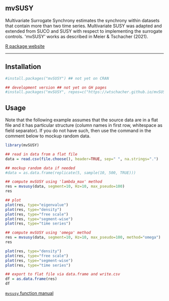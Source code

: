 mvSUSY
----

Multivariate Surrogate Synchrony estimates the synchrony within datasets that contain more than two time series. Multivariate SUSY was adapted and extended from SUCO and SUSY with respect to implementing the surrogate controls. 'mvSUSY' works as described in Meier & Tschacher (2021).

[R package website](https://wtschacher.github.io/mvSUSY/)

----

Installation
----

```r
#install.packages("mvSUSY") ## not yet on CRAN

## development version ## not yet on GH pages
#install.packages("mvSUSY", repos=c("https://wtschacher.github.io/mvSUSY/","https://cloud.r-project.org"))
```

Usage
----

Note that the following example assumes that the source data are in a flat file and it has particular structure (column names in first row, whitespace as field separator). If you do not have such, then use the command in the comment below to mockup random data.

```r
library(mvSUSY)

## read in data from a flat file
data = read.csv(file.choose(), header=TRUE, sep=" ", na.strings=".")

## mockup random data if needed
#data = as.data.frame(replicate(5, sample(10, 500, TRUE)))

## compute mvSUSY using 'lambda_max' method
res = mvsusy(data, segment=10, Hz=10, max_pseudo=100)
res

## plot
plot(res, type="eigenvalue")
plot(res, type="density")
plot(res, type="free scale")
plot(res, type="segment-wise")
plot(res, type="time series")

## compute mvSUSY using 'omega' method
res = mvsusy(data, segment=10, Hz=10, max_pseudo=100, method="omega")
res

plot(res, type="density")
plot(res, type="free scale")
plot(res, type="segment-wise")
plot(res, type="time series")

## export to flat file via data.frame and write.csv
df = as.data.frame(res)
df
```

[`mvsusy` function manual](https://wtschacher.github.io/mvSUSY/reference/mvsusy.html)
